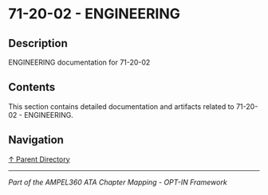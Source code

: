 # 71-20-02 - ENGINEERING

## Description

ENGINEERING documentation for 71-20-02

## Contents

This section contains detailed documentation and artifacts related to 71-20-02 - ENGINEERING.

## Navigation

[↑ Parent Directory](../README.md)

---

*Part of the AMPEL360 ATA Chapter Mapping - OPT-IN Framework*
